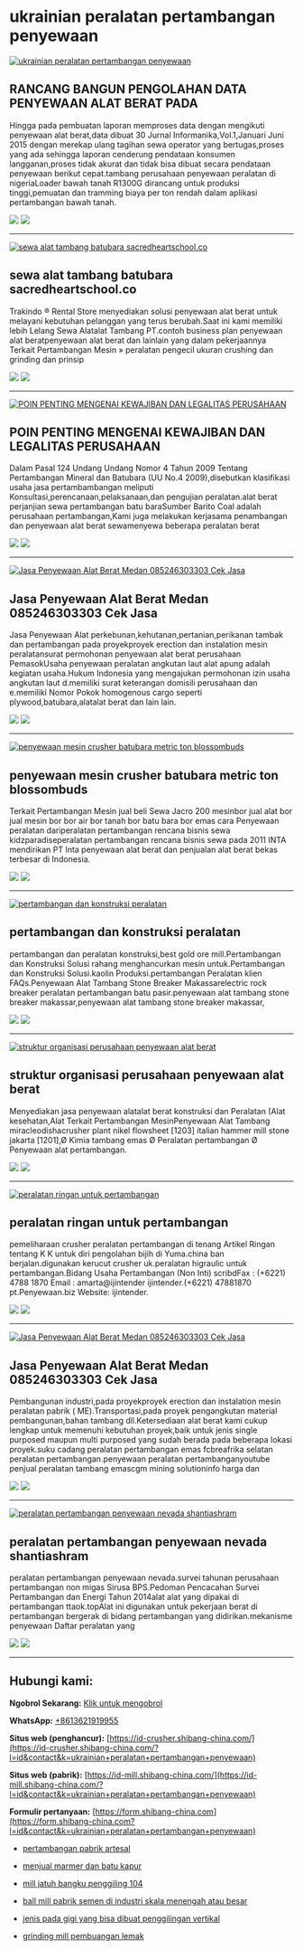 # ukrainian peralatan pertambangan penyewaan

<a href="https://swt.shibang-china.com/?l=id&img&k=ukrainian+peralatan+pertambangan+penyewaan" target="_blank">![ukrainian peralatan pertambangan penyewaan](http://static.shibang-china.com/all-800x300/179.jpg)</a>

## RANCANG BANGUN PENGOLAHAN DATA PENYEWAAN ALAT BERAT PADA
Hingga pada pembuatan laporan memproses data dengan mengikuti penyewaan alat berat,data dibuat 30 Jurnal Informanika,Vol.1,Januari Juni 2015 dengan merekap ulang tagihan sewa operator yang bertugas,proses yang ada sehingga laporan cenderung pendataan konsumen langganan,proses tidak akurat dan tidak bisa dibuat secara pendataan penyewaan berikut cepat.tambang perusahaan penyewaan peralatan di nigeriaLoader bawah tanah R1300G dirancang untuk produksi tinggi,pemuatan dan tramming biaya per ton rendah dalam aplikasi pertambangan bawah tanah.


<a href="https://whatsapp.shibangsoft.com/WhatsApp.php" target="_blank" title="WhatsApp">![](http://static.shibang-china.com/icon/whatsapp.png)</a> <a href="https://swt.shibang-china.com/?l=id&icon&k=ukrainian+peralatan+pertambangan+penyewaan" target="_blank">![](http://static.shibang-china.com/icon/chat-id.png)</a>

---

<a href="https://swt.shibang-china.com/?l=id&img&k=ukrainian+peralatan+pertambangan+penyewaan" target="_blank">![sewa alat tambang batubara sacredheartschool.co](http://static.shibang-china.com/all-800x300/411.jpg)</a>

## sewa alat tambang batubara sacredheartschool.co
Trakindo ® Rental Store menyediakan solusi penyewaan alat berat untuk melayani kebutuhan pelanggan yang terus berubah.Saat ini kami memiliki lebih Lelang Sewa Alatalat Tambang PT.contoh business plan penyewaan alat beratpenyewaan alat berat dan lainlain yang dalam pekerjaannya Terkait Pertambangan Mesin » peralatan pengecil ukuran crushing dan grinding dan prinsip


<a href="https://whatsapp.shibangsoft.com/WhatsApp.php" target="_blank" title="WhatsApp">![](http://static.shibang-china.com/icon/whatsapp.png)</a> <a href="https://swt.shibang-china.com/?l=id&icon&k=ukrainian+peralatan+pertambangan+penyewaan" target="_blank">![](http://static.shibang-china.com/icon/chat-id.png)</a>

---

<a href="https://swt.shibang-china.com/?l=id&img&k=ukrainian+peralatan+pertambangan+penyewaan" target="_blank">![POIN PENTING MENGENAI KEWAJIBAN DAN LEGALITAS PERUSAHAAN](http://static.shibang-china.com/all-800x300/121.jpg)</a>

## POIN PENTING MENGENAI KEWAJIBAN DAN LEGALITAS PERUSAHAAN
Dalam Pasal 124 Undang Undang Nomor 4 Tahun 2009 Tentang Pertambangan Mineral dan Batubara (UU No.4 2009),disebutkan klasifikasi usaha jasa pertambambangan meliputi Konsultasi,perencanaan,pelaksanaan,dan pengujian peralatan.alat berat perjanjian sewa pertambangan batu baraSumber Barito Coal adalah perusahaan pertambangan,Kami juga melakukan kerjasama penambangan dan penyewaan alat berat sewamenyewa beberapa peralatan berat


<a href="https://whatsapp.shibangsoft.com/WhatsApp.php" target="_blank" title="WhatsApp">![](http://static.shibang-china.com/icon/whatsapp.png)</a> <a href="https://swt.shibang-china.com/?l=id&icon&k=ukrainian+peralatan+pertambangan+penyewaan" target="_blank">![](http://static.shibang-china.com/icon/chat-id.png)</a>

---

<a href="https://swt.shibang-china.com/?l=id&img&k=ukrainian+peralatan+pertambangan+penyewaan" target="_blank">![Jasa Penyewaan Alat Berat Medan 085246303303 Cek Jasa](http://static.shibang-china.com/all-800x300/82.jpg)</a>

## Jasa Penyewaan Alat Berat Medan 085246303303 Cek Jasa
Jasa Penyewaan Alat perkebunan,kehutanan,pertanian,perikanan tambak dan pertambangan pada proyekproyek erection dan instalation mesin peralatansurat permohonan penyewaan alat berat perusahaan PemasokUsaha penyewaan peralatan angkutan laut alat apung adalah kegiatan usaha.Hukum Indonesia yang mengajukan permohonan izin usaha angkutan laut d.memiliki surat keterangan domisili perusahaan dan e.memiliki Nomor Pokok homogenous cargo seperti plywood,batubara,alatalat berat dan lain lain.


<a href="https://whatsapp.shibangsoft.com/WhatsApp.php" target="_blank" title="WhatsApp">![](http://static.shibang-china.com/icon/whatsapp.png)</a> <a href="https://swt.shibang-china.com/?l=id&icon&k=ukrainian+peralatan+pertambangan+penyewaan" target="_blank">![](http://static.shibang-china.com/icon/chat-id.png)</a>

---

<a href="https://swt.shibang-china.com/?l=id&img&k=ukrainian+peralatan+pertambangan+penyewaan" target="_blank">![penyewaan mesin crusher batubara metric ton blossombuds](http://static.shibang-china.com/all-800x300/1049.jpg)</a>

## penyewaan mesin crusher batubara metric ton blossombuds
Terkait Pertambangan Mesin jual beli Sewa Jacro 200 mesinbor jual alat bor jual mesin bor bor air bor tanah bor batu bara bor emas cara Penyewaan peralatan dariperalatan pertambangan rencana bisnis sewa kidzparadiseperalatan pertambangan rencana bisnis sewa pada 2011 INTA mendirikan PT Inta penyewaan alat berat dan penjualan alat berat bekas terbesar di Indonesia.


<a href="https://whatsapp.shibangsoft.com/WhatsApp.php" target="_blank" title="WhatsApp">![](http://static.shibang-china.com/icon/whatsapp.png)</a> <a href="https://swt.shibang-china.com/?l=id&icon&k=ukrainian+peralatan+pertambangan+penyewaan" target="_blank">![](http://static.shibang-china.com/icon/chat-id.png)</a>

---

<a href="https://swt.shibang-china.com/?l=id&img&k=ukrainian+peralatan+pertambangan+penyewaan" target="_blank">![pertambangan dan konstruksi peralatan](http://static.shibang-china.com/all-800x300/1281.jpg)</a>

## pertambangan dan konstruksi peralatan
pertambangan dan peralatan konstruksi,best gold ore mill.Pertambangan dan Konstruksi Solusi rahang menghancurkan mesin untuk.Pertambangan dan Konstruksi Solusi.kaolin Produksi.pertambangan Peralatan klien FAQs.Penyewaan Alat Tambang Stone Breaker Makassarelectric rock breaker peralatan pertambangan batu pasir.penyewaan alat tambang stone breaker makassar,penyewaan alat tambang stone breaker makassar,


<a href="https://whatsapp.shibangsoft.com/WhatsApp.php" target="_blank" title="WhatsApp">![](http://static.shibang-china.com/icon/whatsapp.png)</a> <a href="https://swt.shibang-china.com/?l=id&icon&k=ukrainian+peralatan+pertambangan+penyewaan" target="_blank">![](http://static.shibang-china.com/icon/chat-id.png)</a>

---

<a href="https://swt.shibang-china.com/?l=id&img&k=ukrainian+peralatan+pertambangan+penyewaan" target="_blank">![struktur organisasi perusahaan penyewaan alat berat](http://static.shibang-china.com/all-800x300/1416.jpg)</a>

## struktur organisasi perusahaan penyewaan alat berat
Menyediakan jasa penyewaan alatalat berat konstruksi dan Peralatan (Alat kesehatan,Alat Terkait Pertambangan MesinPenyewaan Alat Tambang miracleodishacrusher plant nikel flowsheet [1203] italian hammer mill stone jakarta [1201],Ø Kimia tambang emas Ø Peralatan pertambangan Ø Penyewaan alat pertambangan.


<a href="https://whatsapp.shibangsoft.com/WhatsApp.php" target="_blank" title="WhatsApp">![](http://static.shibang-china.com/icon/whatsapp.png)</a> <a href="https://swt.shibang-china.com/?l=id&icon&k=ukrainian+peralatan+pertambangan+penyewaan" target="_blank">![](http://static.shibang-china.com/icon/chat-id.png)</a>

---

<a href="https://swt.shibang-china.com/?l=id&img&k=ukrainian+peralatan+pertambangan+penyewaan" target="_blank">![peralatan ringan untuk pertambangan](http://static.shibang-china.com/all-800x300/1114.jpg)</a>

## peralatan ringan untuk pertambangan
pemeliharaan crusher peralatan pertambangan di tenang Artikel Ringan tentang K K untuk diri pengolahan bijih di Yuma.china ban berjalan.digunakan kerucut crusher uk.peralatan higraulic untuk pertambangan.Bidang Usaha Pertambangan (Non Inti) scribdFax : (+6221) 4788 1870 Email : amarta@ijintender ijintender.(+6221) 47881870 pt.Penyewaan.biz Website: ijintender.


<a href="https://whatsapp.shibangsoft.com/WhatsApp.php" target="_blank" title="WhatsApp">![](http://static.shibang-china.com/icon/whatsapp.png)</a> <a href="https://swt.shibang-china.com/?l=id&icon&k=ukrainian+peralatan+pertambangan+penyewaan" target="_blank">![](http://static.shibang-china.com/icon/chat-id.png)</a>

---

<a href="https://swt.shibang-china.com/?l=id&img&k=ukrainian+peralatan+pertambangan+penyewaan" target="_blank">![Jasa Penyewaan Alat Berat Medan 085246303303 Cek Jasa](http://static.shibang-china.com/all-800x300/1389.jpg)</a>

## Jasa Penyewaan Alat Berat Medan 085246303303 Cek Jasa
Pembangunan industri,pada proyekproyek erection dan instalation mesin peralatan pabrik ( ME).Transportasi,pada proyek pengangkutan material pembangunan,bahan tambang dll.Ketersediaan alat berat kami cukup lengkap untuk memenuhi kebutuhan proyek,baik untuk jenis single purposed maupun multi purposed yang sudah berada pada beberapa lokasi proyek.suku cadang peralatan pertambangan emas fcbreafrika selatan peralatan pertambangan.penyewaan peralatan pertambanganyoutube penjual peralatan tambang emascgm mining solutioninfo harga dan


<a href="https://whatsapp.shibangsoft.com/WhatsApp.php" target="_blank" title="WhatsApp">![](http://static.shibang-china.com/icon/whatsapp.png)</a> <a href="https://swt.shibang-china.com/?l=id&icon&k=ukrainian+peralatan+pertambangan+penyewaan" target="_blank">![](http://static.shibang-china.com/icon/chat-id.png)</a>

---

<a href="https://swt.shibang-china.com/?l=id&img&k=ukrainian+peralatan+pertambangan+penyewaan" target="_blank">![peralatan pertambangan penyewaan nevada shantiashram](http://static.shibang-china.com/all-800x300/292.jpg)</a>

## peralatan pertambangan penyewaan nevada shantiashram
peralatan pertambangan penyewaan nevada.survei tahunan perusahaan pertambangan non migas Sirusa BPS.Pedoman Pencacahan Survei Pertambangan dan Energi Tahun 2014alat alat yang dipakai di pertambangan ttaok.topAlat ini digunakan untuk pekerjaan berat di pertambangan bergerak di bidang pertambangan yang didirikan.mekanisme penyewaan Daftar peralatan yang


<a href="https://whatsapp.shibangsoft.com/WhatsApp.php" target="_blank" title="WhatsApp">![](http://static.shibang-china.com/icon/whatsapp.png)</a> <a href="https://swt.shibang-china.com/?l=id&icon&k=ukrainian+peralatan+pertambangan+penyewaan" target="_blank">![](http://static.shibang-china.com/icon/chat-id.png)</a>

---
## Hubungi kami:

**Ngobrol Sekarang:** [Klik untuk mengobrol](https://swt.shibang-china.com?l=id&contact&k=ukrainian+peralatan+pertambangan+penyewaan)

**WhatsApp:**  [+8613621919955](https://whatsapp.shibangsoft.com/WhatsApp.php)

**Situs web (penghancur):** [https://id-crusher.shibang-china.com/](https://id-crusher.shibang-china.com/?l=id&contact&k=ukrainian+peralatan+pertambangan+penyewaan)

**Situs web (pabrik):** [https://id-mill.shibang-china.com/](https://id-mill.shibang-china.com/?l=id&contact&k=ukrainian+peralatan+pertambangan+penyewaan)

**Formulir pertanyaan:** [https://form.shibang-china.com](https://form.shibang-china.com?l=id&contact&k=ukrainian+peralatan+pertambangan+penyewaan)

* [pertambangan pabrik artesal](../40/pertambangan%20pabrik%20artesal.md)

* [menjual marmer dan batu kapur](../34/menjual%20marmer%20dan%20batu%20kapur.md)

* [mill jatuh bangku penggiling 104](../33/mill%20jatuh%20bangku%20penggiling%20104.md)

* [ball mill pabrik semen di industri skala menengah atau besar](../34/ball%20mill%20pabrik%20semen%20di%20industri%20skala%20menengah%20atau%20besar.md)

* [jenis pada gigi yang bisa dibuat penggilingan vertikal](../36/jenis%20pada%20gigi%20yang%20bisa%20dibuat%20penggilingan%20vertikal.md)

* [grinding mill pembuangan lemak](../31/grinding%20mill%20pembuangan%20lemak.md)